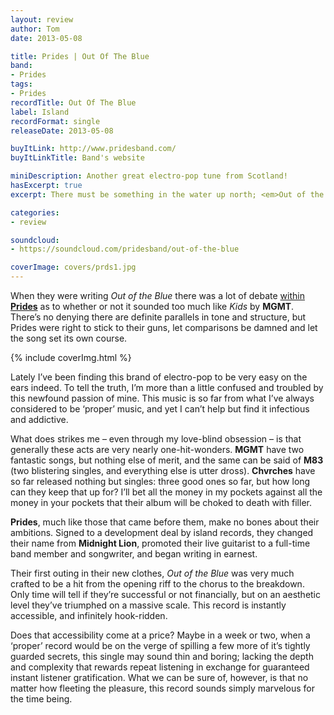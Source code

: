 ```yaml
---
layout: review
author: Tom
date: 2013-05-08

title: Prides | Out Of The Blue
band:
- Prides
tags:
- Prides
recordTitle: Out Of The Blue
label: Island
recordFormat: single
releaseDate: 2013-05-08

buyItLink: http://www.pridesband.com/
buyItLinkTitle: Band's website

miniDescription: Another great electro-pop tune from Scotland!
hasExcerpt: true
excerpt: There must be something in the water up north; <em>Out of the Blue</em> is another stellar Scottish single, this time courtesy of indie trio <strong>Prides</strong>.

categories:
- review

soundcloud:
- https://soundcloud.com/pridesband/out-of-the-blue

coverImage: covers/prds1.jpg
---
```


When they were writing *Out of the Blue* there was a lot of debate [within **Prides**](http://thepopcop.co.uk/2013/05/constructing-the-perfect-pop-song-prides-out-of-the-blue/) as to whether or not it sounded too much like *Kids* by **MGMT**. There’s no denying there are definite parallels in tone and structure, but Prides were right to stick to their guns, let comparisons be damned and let the song set its own course.

<div>{% include coverImg.html %}</div>

Lately I’ve been finding this brand of electro-pop to be very easy on the ears indeed. To tell the truth, I’m more than a little confused and troubled by this newfound passion of mine. This music is so far from what I’ve always considered to be ‘proper’ music, and yet I can’t help but find it infectious and addictive.

What does strikes me – even through my love-blind obsession – is that generally these acts are very nearly one-hit-wonders. **MGMT** have two fantastic songs, but nothing else of merit, and the same can be said of **M83** (two blistering singles, and everything else is utter dross). **Chvrches** have so far released nothing but singles: three good ones so far, but how long can they keep that up for? I’ll bet all the money in my pockets against all the money in your pockets that their album will be choked to death with filler.

**Prides**, much like those that came before them, make no bones about their ambitions. Signed to a development deal by island records, they changed their name from **Midnight Lion**, promoted their live guitarist to a full-time band member and songwriter, and began writing in earnest.

Their first outing in their new clothes, *Out of the Blue* was very much crafted to be a hit from the opening riff to the chorus to the breakdown. Only time will tell if they’re successful or not financially, but on an aesthetic level they’ve triumphed on a massive scale. This record is instantly accessible, and infinitely hook-ridden.

Does that accessibility come at a price? Maybe in a week or two, when a ‘proper’ record would be on the verge of spilling a few more of it’s tightly guarded secrets, this single may sound thin and boring; lacking the depth and complexity that rewards repeat listening in exchange for guaranteed instant listener gratification. What we can be sure of, however, is that no matter how fleeting the pleasure, this record sounds simply marvelous for the time being.